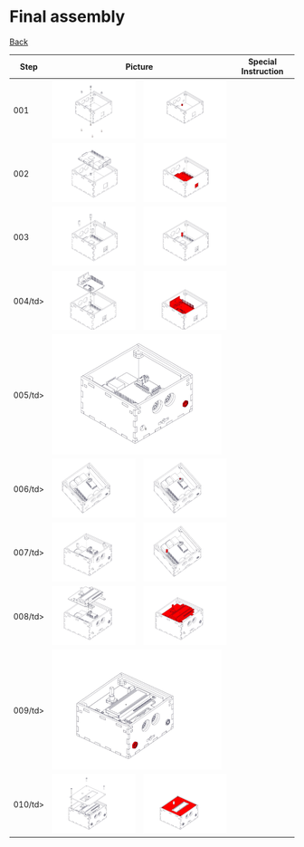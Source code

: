 <h1>Final assembly</h1>
<a href="../Readme.md">Back</a>
<table>
	<thead>
		<tr>
			<th>Step</th>
			<th colspan="2">Picture</th>
			<th>Special Instruction</th>
		</tr>
	</thead>
	<tbody>
		<tr>
			<td>001</td>
			<td><img src="./MiniDeXed Full_001.jpg" width="300"></td>
			<td><img src="./MiniDeXed Full_002.jpg" width="300"></td>
			<td></td>
		</tr>
		<tr>
			<td>002</td>
			<td><img src="./MiniDeXed Full_003.jpg" width="300"></td>
			<td><img src="./MiniDeXed Full_004.jpg" width="300"></td>
			<td></td>
		</tr>
		<tr>
			<td>003</td>
			<td><img src="./MiniDeXed Full_005.jpg" width="300"></td>
			<td><img src="./MiniDeXed Full_006.jpg" width="300"></td>
			<td></td>
		</tr>
		<tr>
			<td>004/td>
			<td><img src="./MiniDeXed Full_007.jpg" width="300"></td>
			<td><img src="./MiniDeXed Full_008.jpg" width="300"></td>
			<td></td>
		</tr>
		<tr>
			<td>005/td>
			<td colspan="2"><img src="./MiniDeXed Full_009.jpg" width="300"></td>
			<td></td>
		</tr>
		<tr>
			<td>006/td>
			<td><img src="./MiniDeXed Full_010.jpg" width="300"></td>
			<td><img src="./MiniDeXed Full_011.jpg" width="300"></td>
			<td></td>
		</tr>
		<tr>
			<td>007/td>
			<td><img src="./MiniDeXed Full_012.jpg" width="300"></td>
			<td><img src="./MiniDeXed Full_013.jpg" width="300"></td>
			<td></td>
		</tr>
		<tr>
			<td>008/td>
			<td><img src="./MiniDeXed Full_014.jpg" width="300"></td>
			<td><img src="./MiniDeXed Full_015.jpg" width="300"></td>
			<td></td>
		</tr>
		<tr>
			<td>009/td>
			<td colspan="2"><img src="./MiniDeXed Full_016.jpg" width="300"></td>
			<td></td>
		</tr>
		<tr>
			<td>010/td>
			<td><img src="./MiniDeXed Full_017.jpg" width="300"></td>
			<td><img src="./MiniDeXed Full_018.jpg" width="300"></td>
			<td></td>
		</tr>
	</tbody>
</table>